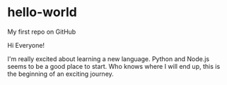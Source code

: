 # hello-world
My first repo on GitHub

Hi Everyone!

I'm really excited about learning a new language. Python and Node.js seems to be a good place to start.
Who knows where I will end up, this is the beginning of an exciting journey.
